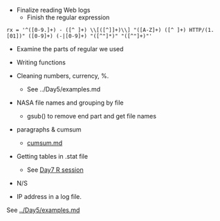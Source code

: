 
+ Finalize reading Web logs
   + Finish the regular expression
```
rx = '^([0-9.]+) - ([^ ]+) \\[([^]]+)\\] "([A-Z]+) ([^ ]+) HTTP/(1.[01])" ([0-9]+) (-|[0-9]+) "([^"]*)" "([^"]+)"' 
```
+ Examine the parts of regular we used
+ Writing functions

+ Cleaning numbers, currency, %.
   + See ../Day5/examples.md

+ NASA file names and grouping by file
   + gsub() to remove end part and get file names


+ paragraphs & cumsum
   + [cumsum.md](cumsum.md)

+ Getting tables in .stat file
   + See [Day7 R session](Day7.session)


+ N/S
+ IP address in a log file.


See [../Day5/examples.md](../Day5/examples.md)


